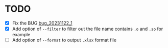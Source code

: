 # TODO

- [x] Fix the BUG [bug_20231122_1](./BUG.md#bug_20231122_1)
- [x] Add option of `--filter` to filter out the file name contains `.o` and `.so` for example
- [ ] Add option of `--format` to output `.xlsx` format file

